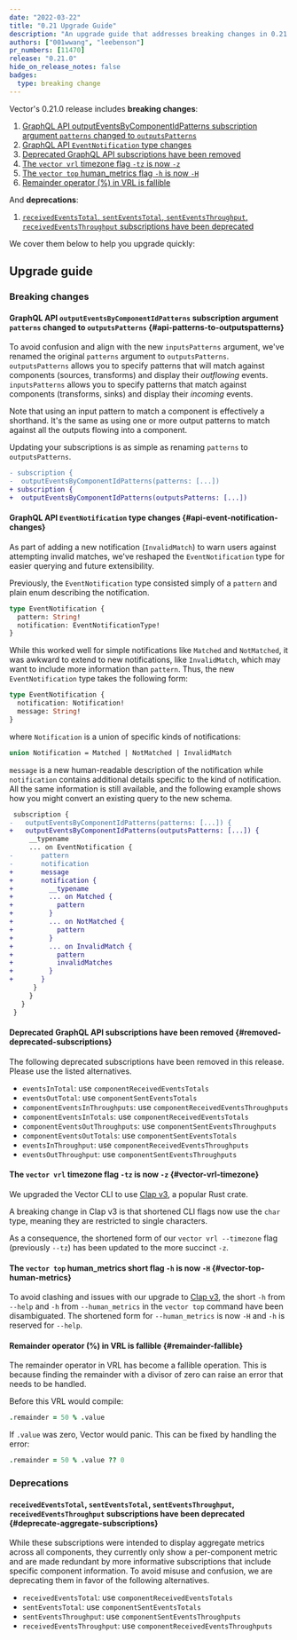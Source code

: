 ```yaml
---
date: "2022-03-22"
title: "0.21 Upgrade Guide"
description: "An upgrade guide that addresses breaking changes in 0.21.0"
authors: ["001wwang", "leebenson"]
pr_numbers: [11470]
release: "0.21.0"
hide_on_release_notes: false
badges:
  type: breaking change
---
```


Vector's 0.21.0 release includes **breaking changes**:

1. [GraphQL API outputEventsByComponentIdPatterns subscription argument `patterns` changed to `outputsPatterns`](#api-patterns-to-outputspatterns)
2. [GraphQL API `EventNotification` type changes](#api-event-notification-changes)
3. [Deprecated GraphQL API subscriptions have been removed](#removed-deprecated-subscriptions)
4. [The `vector vrl` timezone flag `-tz` is now `-z`](#vector-vrl-timezone)
5. [The `vector top` human_metrics flag `-h` is now `-H`](#vector-top-human-metrics)
6. [Remainder operator (%) in VRL is fallible](#remainder-fallible)

And **deprecations**:

1. [`receivedEventsTotal`, `sentEventsTotal`, `sentEventsThroughput`, `receivedEventsThroughput` subscriptions have been deprecated](#deprecate-aggregate-subscriptions)

We cover them below to help you upgrade quickly:

## Upgrade guide

### Breaking changes

#### GraphQL API `outputEventsByComponentIdPatterns` subscription argument `patterns` changed to `outputsPatterns` {#api-patterns-to-outputspatterns}

To avoid confusion and align with the new `inputsPatterns` argument, we've
renamed the original `patterns` argument to `outputsPatterns`. `outputsPatterns`
allows you to specify patterns that will match against components (sources,
transforms) and display their _outflowing_ events. `inputsPatterns` allows you
to specify patterns that match against components (transforms, sinks) and
display their _incoming_ events.

Note that using an input pattern to match a component is effectively a
shorthand. It's the same as using one or more output patterns to match against
all the outputs flowing into a component.

Updating your subscriptions is as simple as renaming `patterns` to
`outputsPatterns`.

```diff
- subscription {
-  outputEventsByComponentIdPatterns(patterns: [...])
+ subscription {
+  outputEventsByComponentIdPatterns(outputsPatterns: [...])
```

#### GraphQL API `EventNotification` type changes {#api-event-notification-changes}

As part of adding a new notification (`InvalidMatch`) to warn users against
attempting invalid matches, we've reshaped the `EventNotification` type for
easier querying and future extensibility.

Previously, the `EventNotification` type consisted simply of a `pattern` and
plain enum describing the notification.

```graphql
type EventNotification {
  pattern: String!
  notification: EventNotificationType!
}
```

While this worked well for simple notifications like `Matched` and `NotMatched`,
it was awkward to extend to new notifications, like `InvalidMatch`, which may
want to include more information than `pattern`. Thus, the new
`EventNotification` type takes the following form:

```graphql
type EventNotification {
  notification: Notification!
  message: String!
}
```

where `Notification` is a union of specific kinds of notifications:

```graphql
union Notification = Matched | NotMatched | InvalidMatch
```

`message` is a new human-readable description of the notification while
`notification` contains additional details specific to the kind of notification.
All the same information is still available, and the following example shows how
you might convert an existing query to the new schema.

```diff
 subscription {
-   outputEventsByComponentIdPatterns(patterns: [...]) {
+   outputEventsByComponentIdPatterns(outputsPatterns: [...]) {
     __typename
     ... on EventNotification {
-       pattern
-       notification
+       message
+       notification {
+         __typename
+         ... on Matched {
+           pattern
+         }
+         ... on NotMatched {
+           pattern
+         }
+         ... on InvalidMatch {
+           pattern
+           invalidMatches
+         }
+       }
      }
     }
   }
 }
```

#### Deprecated GraphQL API subscriptions have been removed {#removed-deprecated-subscriptions}

The following deprecated subscriptions have been removed in this release. Please
use the listed alternatives.

- `eventsInTotal`: use `componentReceivedEventsTotals`
- `eventsOutTotal`: use `componentSentEventsTotals`
- `componentEventsInThroughputs`: use `componentReceivedEventsThroughputs`
- `componentEventsInTotals`: use `componentReceivedEventsTotals`
- `componentEventsOutThroughputs`: use `componentSentEventsThroughputs`
- `componentEventsOutTotals`: use `componentSentEventsTotals`
- `eventsInThroughput`: use `componentReceivedEventsThroughputs`
- `eventsOutThroughput`: use `componentSentEventsThroughputs`

#### The `vector vrl` timezone flag `-tz` is now `-z` {#vector-vrl-timezone}

We upgraded the Vector CLI to use [Clap v3](https://crates.io/crates/clap), a
popular Rust crate.

A breaking change in Clap v3 is that shortened CLI flags now use the `char`
type, meaning they are restricted to single characters.

As a consequence, the shortened form of our `vector vrl --timezone` flag
(previously `--tz`) has been updated to the more succinct `-z`.

#### The `vector top` human_metrics short flag `-h` is now `-H` {#vector-top-human-metrics}

To avoid clashing and issues with our upgrade to [Clap
v3](https://crates.io/crates/clap), the short `-h` from `--help` and `-h` from
`--human_metrics` in the `vector top` command have been disambiguated. The
shortened form for `--human_metrics` is now `-H` and `-h` is reserved for
`--help`.

#### Remainder operator (%) in VRL is fallible {#remainder-fallible}

The remainder operator in VRL has become a fallible operation. This is because
finding the remainder with a divisor of zero can raise an error that needs to
be handled.

Before this VRL would compile:

```coffee
.remainder = 50 % .value
```

If `.value` was zero, Vector would panic. This can be fixed by handling the error:

```coffee
.remainder = 50 % .value ?? 0
```

### Deprecations

#### `receivedEventsTotal`, `sentEventsTotal`, `sentEventsThroughput`, `receivedEventsThroughput` subscriptions have been deprecated {#deprecate-aggregate-subscriptions}

While these subscriptions were intended to display aggregate metrics across all
components, they currently only show a per-component metric and are made
redundant by more informative subscriptions that include specific component
information. To avoid misuse and confusion, we are deprecating them in favor of
the following alternatives.

- `receivedEventsTotal`: use `componentReceivedEventsTotals`
- `sentEventsTotal`: use `componentSentEventsTotals`
- `sentEventsThroughput`: use `componentSentEventsThroughputs`
- `receivedEventsThroughput`: use `componentReceivedEventsThroughputs`
